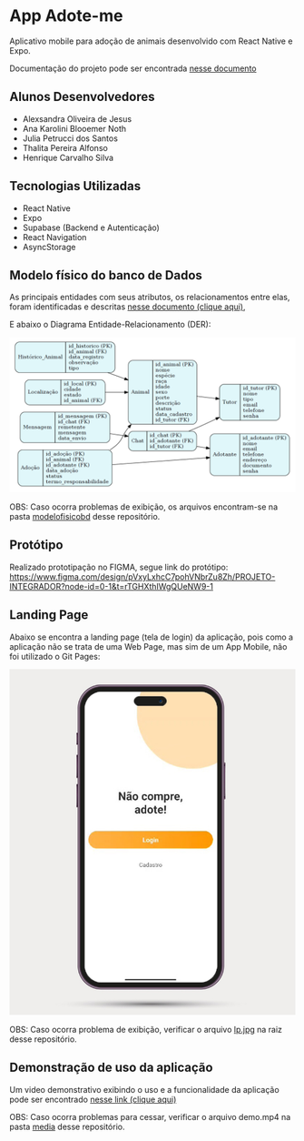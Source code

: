 # App Adote-me

Aplicativo mobile para adoção de animais desenvolvido com React Native e Expo.<br>

Documentação do projeto pode ser encontrada [nesse documento](./documentacao.pdf)<br>

## Alunos Desenvolvedores

- Alexsandra Oliveira de Jesus
- Ana Karolini Blooemer Noth
- Julia Petrucci dos Santos
- Thalita Pereira Alfonso
- Henrique Carvalho Silva

## Tecnologias Utilizadas

- React Native
- Expo
- Supabase (Backend e Autenticação)
- React Navigation
- AsyncStorage

## Modelo físico do banco de Dados

As principais entidades com seus atributos, os relacionamentos entre elas, foram identificadas e descritas [nesse documento (clique aqui)](./modelofisicobd/DER.docx), 

E abaixo o Diagrama Entidade-Relacionamento (DER):

![DER](./modelofisicobd/DER.png)<br>

OBS: Caso ocorra problemas de exibição, os arquivos encontram-se na pasta [modelofisicobd](./modelofisicobd/) desse repositório.

## Protótipo

Realizado prototipação no FIGMA, segue link do protótipo: https://www.figma.com/design/pVxyLxhcC7pohVNbrZu8Zh/PROJETO-INTEGRADOR?node-id=0-1&t=rTGHXthIWgQUeNW9-1

## Landing Page

Abaixo se encontra a landing page (tela de login) da aplicação, pois como a aplicação não se trata de uma Web Page, mas sim de um App Mobile, não foi utilizado o Git Pages:

![Landing Page](./lp.jpg)<br>

OBS: Caso ocorra problema de exibição, verificar o arquivo [lp.jpg](./lp.jpg) na raiz desse repositório.

## Demonstração de uso da aplicação

Um video demonstrativo exibindo o uso e a funcionalidade da aplicação pode ser encontrado [nesse link (clique aqui)](./media/demo.mp4)

OBS: Caso ocorra problemas para cessar, verificar o arquivo demo.mp4 na pasta [media](./media/) desse repositório.



